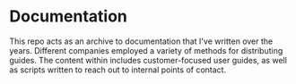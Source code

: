 # Documentation #

This repo acts as an archive to documentation that I've written over the years.
Different companies employed a variety of methods for distributing guides.
The content within includes customer-focused user guides, as well as scripts
written to reach out to internal points of contact.
